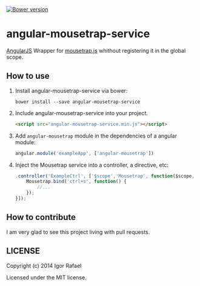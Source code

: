 [![Bower version](https://badge.fury.io/bo/angular-mousetrap-service.svg)](http://badge.fury.io/bo/angular-mousetrap-service)

angular-mousetrap-service
=========================

[AngularJS](https://angularjs.org) Wrapper for [mousetrap.js](http://craig.is/killing/mice) whithout registering it in the global scope.


How to use
----------

1. Install angular-mousetrap-service via bower:
	```
	bower install --save angular-mousetrap-service
	```

2. Include angular-mousetrap-service into your project.
	```HTML
	<script src="angular-mousetrap-service.min.js"></script>
	```

3. Add ```angular-mousetrap``` module in the dependencies of a angular module:
	```JavaScript
	angular.module('exampleApp', ['angular-mousetrap'])
	```

4. Inject the Mousetrap service into a controller, a directive, etc:
	```JavaScript
	.controller('ExampleCtrl', ['$scope','Mousetrap', function($scope, Mousetrap){
		Mousetrap.bind('ctrl+s', function() {
			//...
		});
	}]);
	```

How to contribute
-----------------

I am very glad to see this project living with pull requests.

LICENSE
-------

Copyright (c) 2014 Igor Rafael

Licensed under the MIT license.
